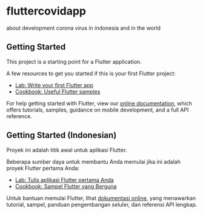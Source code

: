 # fluttercovidapp

about development corona virus in indonesia and in the world

## Getting Started

This project is a starting point for a Flutter application.

A few resources to get you started if this is your first Flutter project:

- [Lab: Write your first Flutter app](https://flutter.dev/docs/get-started/codelab)
- [Cookbook: Useful Flutter samples](https://flutter.dev/docs/cookbook)

For help getting started with Flutter, view our
[online documentation](https://flutter.dev/docs), which offers tutorials,
samples, guidance on mobile development, and a full API reference.

## Getting Started (Indonesian)

Proyek ini adalah titik awal untuk aplikasi Flutter.

Beberapa sumber daya untuk membantu Anda memulai jika ini adalah proyek Flutter pertama Anda:

- [Lab: Tulis aplikasi Flutter pertama Anda](https://flutter.dev/docs/get-started/codelab)
- [Cookbook: Sampel Flutter yang Berguna](https://flutter.dev/docs/cookbook)

Untuk bantuan memulai Flutter, lihat
[dokumentasi online](https://flutter.dev/docs), yang menawarkan tutorial,
sampel, panduan pengembangan seluler, dan referensi API lengkap.
